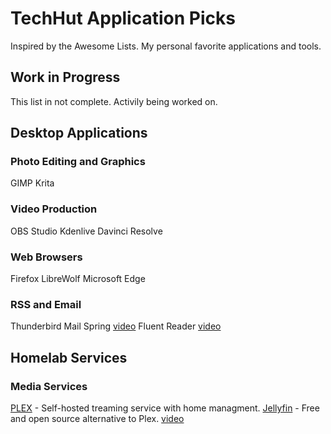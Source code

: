 # TechHut Application Picks
Inspired by the Awesome Lists. My personal favorite applications and tools.

## Work in Progress
This list in not complete. Activily being worked on.
## Desktop Applications
### Photo Editing and Graphics
GIMP
Krita
### Video Production
OBS Studio
Kdenlive
Davinci Resolve
### Web Browsers
Firefox
LibreWolf
Microsoft Edge
### RSS and Email
Thunderbird
Mail Spring [video](https://youtu.be/Oij2U1d3yL4)
Fluent Reader [video](https://youtu.be/T1ekRJTkzJw)
## Homelab Services
### Media Services
[PLEX](https://github.com/plexinc/pms-docker) - Self-hosted treaming service with home managment.
[Jellyfin](https://github.com/jellyfin/jellyfin) - Free and open source alternative to Plex. [video](https://www.youtube.com/watch?v=eJvQKLVrmU8)


